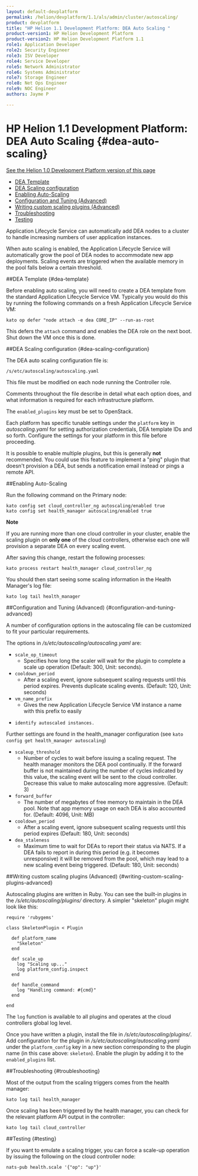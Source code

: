 ```yaml
---
layout: default-devplatform
permalink: /helion/devplatform/1.1/als/admin/cluster/autoscaling/
product: devplatform
title: "HP Helion 1.1 Development Platform: DEA Auto Scaling "
product-version1: HP Helion Development Platform
product-version2: HP Helion Development Platform 1.1
role1: Application Developer
role2: Security Engineer
role3: ISV Developer 
role4: Service Developer
role5: Network Administrator
role6: Systems Administrator 
role7: Storage Engineer
role8: Net Ops Engineer 
role9: NOC Engineer 
authors: Jayme P

---
```

<!--PUBLISHED-->

# HP Helion 1.1 Development Platform: DEA Auto Scaling {#dea-auto-scaling}
[See the Helion 1.0 Development Platform version of this page](/als/v1/admin/cluster/autoscaling/)

-   [DEA Template](#dea-template)
-   [DEA Scaling configuration](#dea-scaling-configuration)
-   [Enabling Auto-Scaling](#enabling-auto-scaling)
-   [Configuration and Tuning (Advanced)](#configuration-and-tuning-advanced)
-   [Writing custom scaling plugins (Advanced)](#writing-custom-scaling-plugins-advanced)
-   [Troubleshooting](#troubleshooting)
-   [Testing](#testing)


Application Lifecycle Service can automatically add DEA nodes to a cluster to handle
increasing numbers of user application instances.

When auto scaling is enabled, the Application Lifecycle Service will automatically grow the pool of DEA nodes to accommodate new app deployments. Scaling events are triggered when the available memory in the pool falls below a certain threshold.

##DEA Template {#dea-template}

Before enabling auto scaling, you will need to create a DEA template
from the standard Application Lifecycle Service VM. Typically you would do this by running the following commands on a fresh Application Lifecycle Service VM:

    kato op defer "node attach -e dea CORE_IP" --run-as-root

This defers the `attach` command and enables the DEA
role on the next boot. Shut down the VM once this is done.


##DEA Scaling configuration {#dea-scaling-configuration}

The DEA auto scaling configuration file is:

    /s/etc/autoscaling/autoscaling.yaml

This file must be modified on each node running the Controller role.

Comments throughout the file describe in detail what each option does,
and what information is required for each infrastructure platform.

The `enabled_plugins` key must be set to OpenStack.

Each platform has specific tunable settings under the `platform` key in *autoscaling.yaml* for setting authorization credentials, DEA template IDs and so forth. Configure the settings for your platform in this file before proceeding.

It is possible to enable multiple plugins, but this is generally **not** recommended. You could use this feature to implement a "ping" plugin that doesn't provision a DEA, but sends a notification email instead or pings a remote API.

##Enabling Auto-Scaling[](#enabling-auto-scaling "Permalink to this headline")

Run the following command on the Primary node:

	kato config set cloud_controller_ng autoscaling/enabled true
	kato config set health_manager autoscaling/enabled true

**Note**

If you are running more than one cloud controller in your cluster,
enable the scaling plugin on **only one** of the cloud controllers,
otherwise each one will provision a separate DEA on every scaling event.

After saving this change, restart the following processes:

    kato process restart health_manager cloud_controller_ng

You should then start seeing some scaling information in the Health
Manager's log file:

    kato log tail health_manager

##Configuration and Tuning (Advanced) {#configuration-and-tuning-advanced}

A number of configuration options in the autoscaling file can be customized to fit your particular requirements.

The options in */s/etc/autoscaling/autoscaling.yaml* are:



- `scale_op_timeout`
	- Specifies how long the scaler will wait for the plugin to complete a scale up operation (Default: 300, Unit: seconds).
- `cooldown_period`
	- After a scaling event, ignore subsequent scaling requests until this period expires. Prevents duplicate scaling events. (Default: 120, Unit: seconds)
- `vm_name_prefix`
	- Gives the new Application Lifecycle Service VM instance a name with this prefix to easily
-     identify autoscaled instances.

Further settings are found in the health\_manager configuration (see `kato config get health_manager autoscaling`)

- `scaleup_threshold`
	- Number of cycles to wait before issuing a scaling request. The health manager monitors the DEA pool continually. If the forward buffer is not maintained during the number of cycles indicated by this value, the scaling event will be sent to the cloud controller. Decrease this value to make autoscaling more aggressive. (Default: 3)
- `forward_buffer`
	- The number of megabytes of free memory to maintain in the DEA pool. Note that app memory usage on each DEA is also accounted for. (Default: 4096, Unit: MB)
- `cooldown_period`
	- After a scaling event, ignore subsequent scaling requests until this period expires (Default: 180, Unit: seconds)
- `dea_staleness`
	- Maximum time to wait for DEAs to report their status via NATS. If a DEA fails to report in during this period (e.g. it becomes unresponsive) it will be removed from the pool, which may lead to a new scaling event being triggered. (Default: 180, Unit: seconds)

##Writing custom scaling plugins (Advanced) {#writing-custom-scaling-plugins-advanced}

Autoscaling plugins are written in Ruby. You can see the built-in
plugins in the */s/etc/autoscaling/plugins/* directory. A simpler
"skeleton" plugin might look like this:

    require 'rubygems'

    class SkeletonPlugin < Plugin

      def platform_name
        "Skeleton"
      end

      def scale_up
        log "Scaling up..."
        log platform_config.inspect
      end

      def handle_command
        log "Handling command: #{cmd}"
      end

    end

The `log` function is available to all plugins and
operates at the cloud controllers global log level.

Once you have written a plugin, install the file in
*/s/etc/autoscaling/plugins/*. Add configuration for the plugin in
*/s/etc/autoscaling/autoscaling.yaml* under the
`platform_config` key in a new section corresponding
to the plugin name (in this case above: `skeleton`).
Enable the plugin by adding it to the `enabled_plugins` list.

##Troubleshooting {#troubleshooting}

Most of the output from the scaling triggers comes from the health
manager:

    kato log tail health_manager

Once scaling has been triggered by the health manager, you can check for
the relevant platform API output in the controller:

    kato log tail cloud_controller


##Testing {#testing}

If you want to emulate a scaling trigger, you can force a scale-up operation by issuing the following on the cloud controller node:

    nats-pub health.scale '{"op": "up"}'
